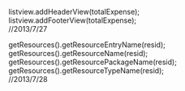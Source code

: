 listview.addHeaderView(totalExpense);    
listview.addFooterView(totalExpense);    
//2013/7/27   

getResources().getResourceEntryName(resid);    
getResources().getResourceName(resid);    
getResources().getResourcePackageName(resid);    
getResources().getResourceTypeName(resid);    
//2013/7/28